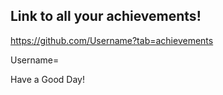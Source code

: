 ## Link to all your achievements!

https://github.com/Username?tab=achievements

Username= <Your Github Profile name>

Have a Good Day!